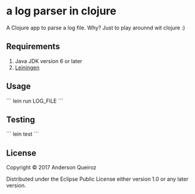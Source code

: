 # a log parser in clojure

A Clojure app to parse a log file. Why? Just to play arounnd wit clojure :)

## Requirements

1) Java JDK version 6 or later
2) [Leiningen](https://leiningen.org/)

## Usage
´´´
lein run LOG_FILE
´´´

## Testing

´´´
lein test
´´´

## License

Copyright © 2017 Anderson Queiroz

Distributed under the Eclipse Public License either version 1.0 or any later version.
